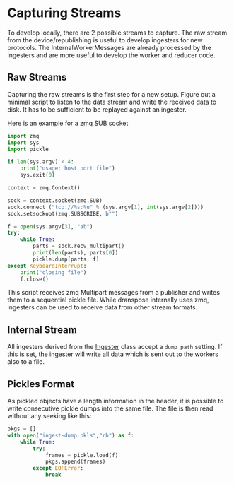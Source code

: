 # Capturing Streams

To develop locally, there are 2 possible streams to capture.
The raw stream from the device/republishing is useful to develop ingesters for new protocols.
The InternalWorkerMessages are already processed by the ingesters and are more useful to develop the worker and reducer code.

## Raw Streams

Capturing the raw streams is the first step for a new setup.
Figure out a minimal script to listen to the data stream and write the received data to disk.
It has to be sufficient to be replayed against an ingester.

Here is an example for a zmq SUB socket

```python
import zmq
import sys
import pickle

if len(sys.argv) < 4:
    print("usage: host port file")
    sys.exit(0)

context = zmq.Context()

sock = context.socket(zmq.SUB)
sock.connect ("tcp://%s:%u" % (sys.argv[1], int(sys.argv[2])))
sock.setsockopt(zmq.SUBSCRIBE, b"")

f = open(sys.argv[3], "ab")
try:
    while True:
        parts = sock.recv_multipart()
        print(len(parts), parts[0])
        pickle.dump(parts, f)
except KeyboardInterrupt:
    print("closing file")
    f.close()
```

This script receives zmq Multipart messages from a publisher and writes them to a sequential pickle file.
While dranspose internally uses zmq, ingesters can be used to receive data from other stream formats.

## Internal Stream

All ingesters derived from the [Ingester](../reference/internals/ingester.md) class accept a `dump_path` setting.
If this is set, the ingester will write all data which is sent out to the workers also to a file.


## Pickles Format

As pickled objects have a length information in the header, it is possible to write consecutive pickle dumps into the same file.
The file is then read without any seeking like this:

```python
pkgs = []
with open("ingest-dump.pkls","rb") as f:
    while True:
        try:
            frames = pickle.load(f)
            pkgs.append(frames)
        except EOFError:
            break
```